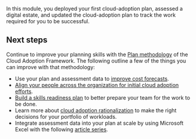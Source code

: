 In this module, you deployed your first cloud-adoption plan, assessed a digital estate, and updated the cloud-adoption plan to track the work required for you to be successful.

## Next steps

Continue to improve your planning skills with the [Plan methodology](/azure/cloud-adoption-framework/plan/) of the Cloud Adoption Framework. The following outline a few of the things you can improve with that methodology:

- Use your plan and assessment data to [improve cost forecasts](/azure/cloud-adoption-framework/digital-estate/calculate).
- [Align your people across the organization for initial cloud adoption efforts](/azure/cloud-adoption-framework/plan/initial-org-alignment).
- [Build a skills readiness plan](/azure/cloud-adoption-framework/plan/adapt-roles-skills-processes) to better prepare your team for the work to be done.
- Learn more about [cloud adoption rationalization](/azure/cloud-adoption-framework/digital-estate/5-rs-of-rationalization) to make the right decisions for your portfolio of workloads.
- Integrate assessment data into your plan at scale by using Microsoft Excel with the following [article series](/azure/cloud-adoption-framework/plan/review-rationalization).
